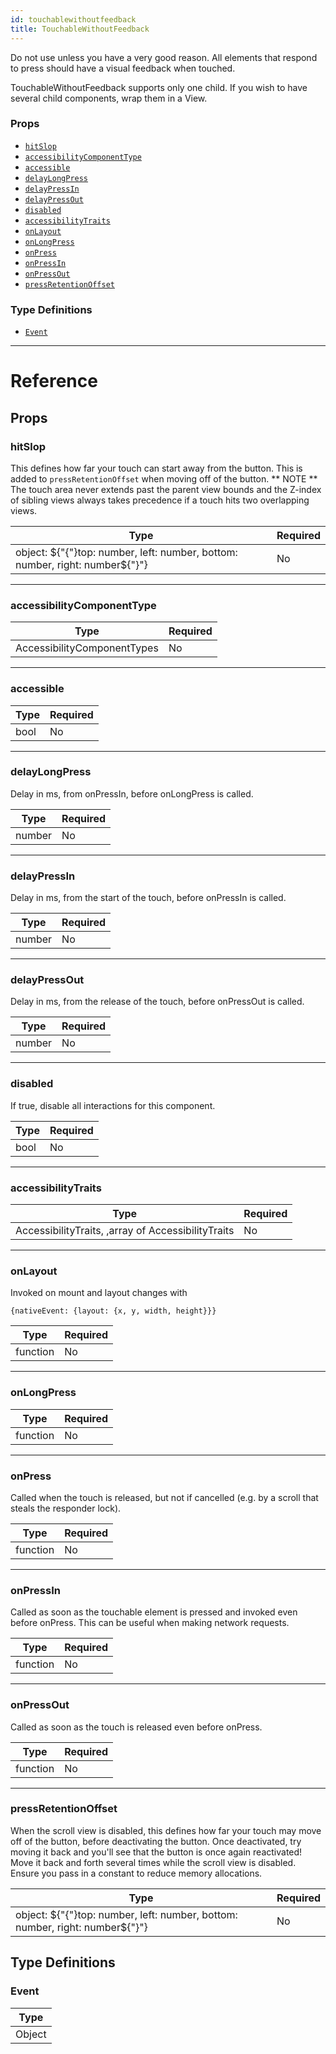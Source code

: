 ```yaml
---
id: touchablewithoutfeedback
title: TouchableWithoutFeedback
---
```


Do not use unless you have a very good reason. All elements that respond to press should have a visual feedback when touched.

TouchableWithoutFeedback supports only one child. If you wish to have several child components, wrap them in a View.

### Props

* [`hitSlop`](../touchablewithoutfeedback/#hitslop)
* [`accessibilityComponentType`](../touchablewithoutfeedback/#accessibilitycomponenttype)
* [`accessible`](../touchablewithoutfeedback/#accessible)
* [`delayLongPress`](../touchablewithoutfeedback/#delaylongpress)
* [`delayPressIn`](../touchablewithoutfeedback/#delaypressin)
* [`delayPressOut`](../touchablewithoutfeedback/#delaypressout)
* [`disabled`](../touchablewithoutfeedback/#disabled)
* [`accessibilityTraits`](../touchablewithoutfeedback/#accessibilitytraits)
* [`onLayout`](../touchablewithoutfeedback/#onlayout)
* [`onLongPress`](../touchablewithoutfeedback/#onlongpress)
* [`onPress`](../touchablewithoutfeedback/#onpress)
* [`onPressIn`](../touchablewithoutfeedback/#onpressin)
* [`onPressOut`](../touchablewithoutfeedback/#onpressout)
* [`pressRetentionOffset`](../touchablewithoutfeedback/#pressretentionoffset)

### Type Definitions

* [`Event`](../touchablewithoutfeedback/#event)

---

# Reference

## Props

### hitSlop

This defines how far your touch can start away from the button. This is added to `pressRetentionOffset` when moving off of the button. ** NOTE ** The touch area never extends past the parent view bounds and the Z-index of sibling views always takes precedence if a touch hits two overlapping views.

| Type                                                               | Required |
| ------------------------------------------------------------------ | -------- |
| object: ${"{"}top: number, left: number, bottom: number, right: number${"}"} | No       |

---

### accessibilityComponentType

| Type                        | Required |
| --------------------------- | -------- |
| AccessibilityComponentTypes | No       |

---

### accessible

| Type | Required |
| ---- | -------- |
| bool | No       |

---

### delayLongPress

Delay in ms, from onPressIn, before onLongPress is called.

| Type   | Required |
| ------ | -------- |
| number | No       |

---

### delayPressIn

Delay in ms, from the start of the touch, before onPressIn is called.

| Type   | Required |
| ------ | -------- |
| number | No       |

---

### delayPressOut

Delay in ms, from the release of the touch, before onPressOut is called.

| Type   | Required |
| ------ | -------- |
| number | No       |

---

### disabled

If true, disable all interactions for this component.

| Type | Required |
| ---- | -------- |
| bool | No       |

---

### accessibilityTraits

| Type                                               | Required |
| -------------------------------------------------- | -------- |
| AccessibilityTraits, ,array of AccessibilityTraits | No       |

---

### onLayout

Invoked on mount and layout changes with

`{nativeEvent: {layout: {x, y, width, height}}}`

| Type     | Required |
| -------- | -------- |
| function | No       |

---

### onLongPress

| Type     | Required |
| -------- | -------- |
| function | No       |

---

### onPress

Called when the touch is released, but not if cancelled (e.g. by a scroll that steals the responder lock).

| Type     | Required |
| -------- | -------- |
| function | No       |

---

### onPressIn

Called as soon as the touchable element is pressed and invoked even before onPress. This can be useful when making network requests.

| Type     | Required |
| -------- | -------- |
| function | No       |

---

### onPressOut

Called as soon as the touch is released even before onPress.

| Type     | Required |
| -------- | -------- |
| function | No       |

---

### pressRetentionOffset

When the scroll view is disabled, this defines how far your touch may move off of the button, before deactivating the button. Once deactivated, try moving it back and you'll see that the button is once again reactivated! Move it back and forth several times while the scroll view is disabled. Ensure you pass in a constant to reduce memory allocations.

| Type                                                               | Required |
| ------------------------------------------------------------------ | -------- |
| object: ${"{"}top: number, left: number, bottom: number, right: number${"}"} | No       |

## Type Definitions

### Event

| Type   |
| ------ |
| Object |

